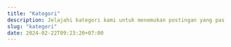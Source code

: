 ```yaml
---
title: "Kategori"
description: Jelajahi kategori kami untuk menemukan postingan yang pas.
slug: "kategori"
date: 2024-02-22T09:23:20+07:00
---
```

